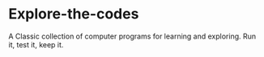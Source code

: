 # Explore-the-codes
A Classic collection of computer programs for learning and exploring. Run it, test it, keep it.
